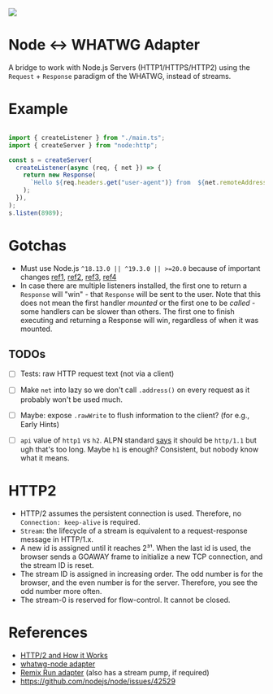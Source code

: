 [![](https://github.com/eugene1g/node-http-to-fetch/actions/workflows/validate.yml/badge.svg)](https://github.com/eugene1g/node-http-to-fetch/actions/workflows/validate.yml)


# Node <-> WHATWG Adapter 
A bridge to work with Node.js Servers (HTTP1/HTTPS/HTTP2) using the `Request` + `Response` paradigm of the WHATWG, instead of streams.

# Example


```ts

import { createListener } from "./main.ts";
import { createServer } from "node:http";

const s = createServer(
  createListener(async (req, { net }) => {
    return new Response(
      `Hello ${req.headers.get("user-agent")} from  ${net.remoteAddress}`,
    );
  }),
);
s.listen(8989);


```


# Gotchas
* Must use Node.js `^18.13.0 || ^19.3.0 || >=20.0` because of important changes [ref1](https://github.com/nodejs/node/pull/45672), [ref2](https://github.com/nodejs/node/pull/45642), [ref3](https://github.com/nodejs/node/issues/42694), [ref4](https://github.com/nodejs/node/issues/44188)
* In case there are multiple listeners installed, the first one to return a `Response` will "win" - that `Response` will be sent to the user. Note that this does not mean the first handler _mounted_ or the first one to be _called_ - some handlers can be slower than others. The first one to finish executing and returning a Response will win, regardless of when it was mounted.

## TODOs
- [ ] Tests: raw HTTP request text (not via a client)
- [ ] Make `net` into lazy so we don't call `.address()` on every request as it probably won't be used much.
- [ ] Maybe: expose `.rawWrite` to flush information to the client? (for e.g., Early Hints)
- [ ] `api` value of `http1` vs `h2`. ALPN standard [says](https://www.iana.org/assignments/tls-extensiontype-values/tls-extensiontype-values.xhtml#alpn-protocol-ids) it should be `http/1.1` but ugh that's too long. Maybe `h1` is enough? Consistent, but nobody know what it means.


# HTTP2
* HTTP/2 assumes the persistent connection is used. Therefore, no `Connection: keep-alive` is required.
* `Stream`: the lifecycle of a stream is equivalent to a request-response message in HTTP/1.x.
* A new id is assigned until it reaches 2³¹. When the last id is used, the browser sends a GOAWAY frame to initialize a new TCP connection, and the stream ID is reset.
* The stream ID is assigned in increasing order. The odd number is for the browser, and the even number is for the server. Therefore, you see the odd number more often.
* The stream-0 is reserved for flow-control. It cannot be closed.

# References
* [HTTP/2 and How it Works](https://cabulous.medium.com/http-2-and-how-it-works-9f645458e4b2)
* [whatwg-node adapter](https://github.com/ardatan/whatwg-node/blob/master/packages/server/src/createServerAdapter.ts)
* [Remix Run adapter](https://github.com/remix-run/remix/tree/main/packages/remix-node) (also has a stream pump, if required)
* https://github.com/nodejs/node/issues/42529
